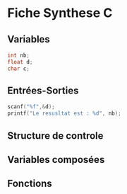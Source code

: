 # Fiche Synthese C

## Variables

```c
int nb;
float d;
char c;
```
## Entrées-Sorties

```c
scanf("%f",&d);
printf("Le resusltat est : %d", nb);
```

## Structure de controle

## Variables composées

## Fonctions
